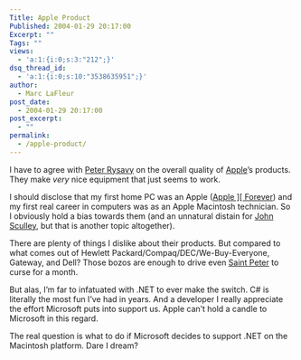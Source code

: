```yaml
---
Title: Apple Product
Published: 2004-01-29 20:17:00
Excerpt: ""
Tags: ""
views:
  - 'a:1:{i:0;s:3:"212";}'
dsq_thread_id:
  - 'a:1:{i:0;s:10:"3538635951";}'
author:
  - Marc LaFleur
post_date:
  - 2004-01-29 20:17:00
post_excerpt:
  - ""
permalink:
  - /apple-product/
---
```

<div>
<p>I have to agree with <a href="http://www.kstati.com/tabula/archive/2004/01/28/1106.aspx" target=_blank>Peter Rysavy</a> on the overall quality of <a href="http://www.apple.com/" target=_blank>Apple</a>&#8217;s products. They make <i><span>very</span></i> nice equipment that just seems to work.</p>
<p>I should disclose that my first home PC was an Apple (<a href="http://members.aol.com/ljsilicon/" target=_blank>Apple ][ Forever</a>) and my first real career in computers was as an Apple Macintosh technician. So I obviously hold a bias towards them (and an unnatural distain for <a href="http://en.wikipedia.org/wiki/John_Sculley" target=_blank>John Sculley</a>, but that is another topic altogether).</p>
<p>There are plenty of things I dislike about their products. But compared to what comes out of Hewlett Packard/Compaq/DEC/We-Buy-Everyone, Gateway, and Dell? Those bozos are enough to drive even <a href="http://www.acahome.org/deus/peter/peter.jpg" target=_blank>Saint Peter</a> to curse for a month.</p>
<p>But alas, I&#8217;m far to infatuated with .NET to ever make the switch. C# is literally the most fun I&#8217;ve had in years. And a developer I really appreciate the effort Microsoft puts into support us. Apple can&#8217;t hold a candle to Microsoft in this regard.</p>
<p>The real question is what to do if Microsoft decides to support .NET on the Macintosh platform. Dare I dream?</p></div>